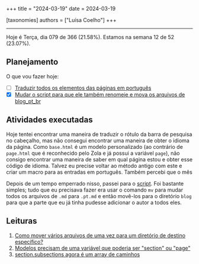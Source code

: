 +++
title = "2024-03-19"
date = 2024-03-19

[taxonomies]
authors = ["Luísa Coelho"]
+++

---

Hoje é Terça, dia 079 de 366 (21.58%). Estamos na semana 12 de 52 (23.07%).

## Planejamento

O que vou fazer hoje:

- [ ] [Traduzir todos os elementos das páginas em português](https://github.com/OmnicodeSolutions/worklog-luisa/issues/4)
- [x] [Mudar o script para que ele também renomeie e mova os arquivos de blog_pt_br](https://github.com/OmnicodeSolutions/worklog-luisa/issues/4)

## Atividades executadas

Hoje tentei encontrar uma maneira de traduzir o rótulo da barra de pesquisa no cabeçalho, mas não consegui encontrar uma maneira de obter o idioma da página. Como `base.html` é um modelo personalizado (ao contrário de `page.html` que é reconhecido pelo Zola e já possui a variável `page`), não consigo encontrar uma maneira de saber em qual página estou e obter esse código de idioma. Talvez eu precise voltar ao método antigo com este e criar um macro para as entradas em português. Também percebi que o mês

Depois de um tempo emperrado nisso, passei para o [script](https://github.com/OmnicodeSolutions/worklog-luisa/blob/feat/install_theme/format-content.sh). Foi bastante simples; tudo que eu precisava fazer era usar o comando `mv` para mudar todos os arquivos de `.md` para `.pt.md` e então movê-los para o diretório `blog` para que a parte que eu já tinha pudesse adicionar o autor a todos eles.

## Leituras

1. [Como mover vários arquivos de uma vez para um diretório de destino específico?](https://askubuntu.com/questions/214560/how-to-move-multiple-files-at-once-to-a-specific-destination-directory)
2. [Modelos precisam de uma variável que poderia ser "section" ou "page"](https://github.com/getzola/zola/issues/687)
3. [section.subsections agora é um array de caminhos](https://github.com/getzola/zola/pull/484/commits/957c6bed9ded71166851aefbb48c3be1420f068e)
